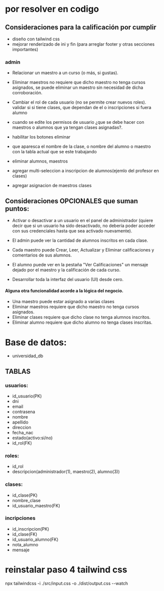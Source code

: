 # por resolver en codigo

## Consideraciones para la calificación por cumplir


- diseño con tailwind css
- mejorar renderizado de ini y fin (para arreglar footer y otras secciones importantes)


### admin

- Relacionar un maestro a un curso (o más, si gustas).
- Eliminar maestros no requiere que dicho maestro no tenga cursos asignados, se puede eliminar un maestro sin necesidad de dicha corroboración.
- Cambiar el rol de cada usuario (no se permite crear nuevos roles). validar si si tiene clases, que dependan de el o inscripciones si fuera alumno

- cuando se edite los permisos de usuario ¿que se debe hacer con maestros o alumnos que ya tengan clases asignadas?.

- habilitar los botones eliminar

- que aparesca el nombre de la clase, o nombre del alumno o maestro con la tabla actual que se este trabajando

- eliminar alumnos, maestros 

- agregar multi-seleccion a inscripcion de alumnos(ejemlo del profesor en clases)

- agregar asignacion de maestros clases

## Consideraciones OPCIONALES que suman puntos:


- Activar o desactivar a un usuario en el panel de administrador (quiere decir que si un usuario ha sido desactivado, no debería poder acceder con sus credenciales hasta que sea activado nuevamente).


- El admin puede ver la cantidad de alumnos inscritos en cada clase.
- Cada maestro puede Crear, Leer, Actualizar y Eliminar calificaciones y comentarios de sus alumnos.
- El alumno puede ver en la pestaña "Ver Calificaciones" un mensaje dejado por el maestro y la calificación de cada curso.

- Desarrollar toda la interfaz del usuario (UI) desde cero.

#### Alguna otra funcionalidad acorde a la lógica del negocio.

- Una maestro puede estar asignado a varias clases
- Eliminar maestros requiere que dicho maestro no tenga cursos asignados.
- Eliminar clases requiere que dicho clase no tenga alumnos inscritos.
- Eliminar alumno requiere que dicho alumno no tenga clases inscritas.


# Base de datos:
- universidad_db

## TABLAS

### usuarios:

- id_usuario(PK)
- dni
- email
- contrasena
- nombre
- apellido
- direccion
- fecha_nac
- estado(activo:si/no)
- id_rol(FK)


### roles:

- id_rol
- descripcion(administrador(1), maestro(2), alumno(3))


### clases:

- id_clase(PK)
- nombre_clase
- id_usuario_maestro(FK)


### incripciones

- id_inscripcion(PK)
- id_clase(FK)
- id_usuario_alumno(FK)
- nota_alumno
- mensaje




# reinstalar paso 4  tailwind css

npx tailwindcss -i ./src/input.css -o ./dist/output.css --watch



